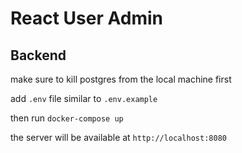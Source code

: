 # React User Admin

## Backend

make sure to kill postgres from the local machine first

add `.env` file similar to `.env.example`

then run `docker-compose up`

the server will be available at `http://localhost:8080`
